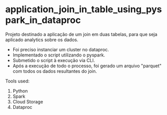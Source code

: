 # application_join_in_table_using_pyspark_in_dataproc
Projeto destinado a aplicação de um join em duas tabelas, para que seja aplicado analytics sobre os dados.
- Foi preciso instanciar um cluster no dataproc.
- Implementado o script utilizando o pyspark.
- Submetido o script à execução via CLI.
- Após a execução de todo o processo, foi gerado um arquivo "parquet" com todos os dados resultantes do join.

Tools used:
1. Python
2. Spark
2. Cloud Storage
3. Dataproc
